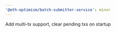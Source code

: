 ```yaml
---
'@eth-optimism/batch-submitter-service': minor
---
```


Add multi-tx support, clear pending txs on startup
